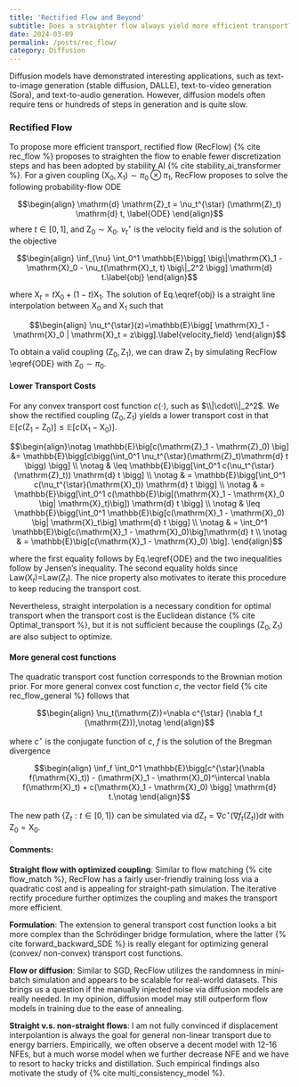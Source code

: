 ```yaml
---
title: 'Rectified Flow and Beyond'
subtitle: Does a straighter flow always yield more efficient transport?
date: 2024-03-09
permalink: /posts/rec_flow/
category: Diffusion
---
```



Diffusion models have demonstrated interesting applications, such as text-to-image generation (stable diffusion, DALLE), text-to-video generation (Sora), and text-to-audio generation. However, diffusion models often require tens or hundreds of steps in generation and is quite slow.

### Rectified Flow

To propose more efficient transport, rectified flow (RecFlow)  {% cite rec_flow %} proposes to straighten the flow to enable fewer discretization steps and has been adopted by stability AI {% cite stability_ai_transformer %}. For a given coupling $(\mathrm{X}_0, \mathrm{X}_1)\sim \pi_0\otimes \pi_1$, RecFlow proposes to solve the following probability-flow ODE 

$$\begin{align}
    \mathrm{d} \mathrm{Z}_t = \nu_t^{\star} (\mathrm{Z}_t) \mathrm{d} t, \label{ODE}
\end{align}$$
where $t\in[0, 1]$, and $\mathrm{Z}_0\sim \mathrm{X}_0$. $\nu_t^{\star}$ is the velocity field and is the solution of the objective

$$\begin{align}
    \inf_{\nu} \int_0^1 \mathbb{E}\bigg[ \big\|\mathrm{X}_1 - \mathrm{X}_0 - \nu_t(\mathrm{X}_t, t) \big\|_2^2 \bigg] \mathrm{d} t.\label{obj}
\end{align}$$

where $\mathrm{X}_t = t \mathrm{X}_0 + (1-t) \mathrm{X}_1$. The solution of Eq.\eqref{obj} is a straight line interpolation between $\mathrm{X}_0$ and $\mathrm{X}_1$ such that


$$\begin{align}
    \nu_t^{\star}(z)=\mathbb{E}\bigg[ \mathrm{X}_1 - \mathrm{X}_0 | \mathrm{X}_t = z\bigg].\label{velocity_field}
\end{align}$$

To obtain a valid coupling $(\mathrm{Z}_0, \mathrm{Z}_1)$, we can draw $\mathrm{Z}_1$ by simulating RecFlow \eqref{ODE} with $\mathrm{Z}_0\sim \pi_0$. 

#### Lower Transport Costs

For any convex transport cost function $c(\cdot)$, such as $\\|\cdot\\|_2^2$. We show the rectified coupling $(\mathrm{Z}_0, \mathrm{Z}_1)$ yields a lower transport cost in that $\mathbb{E}\big[c(\mathrm{Z}_1 - \mathrm{Z}_0) \big]\leq \mathbb{E}\big[c(\mathrm{X}_1 - \mathrm{X}_0) \big]$.

$$\begin{align}\notag
    \mathbb{E}\big[c(\mathrm{Z}_1 - \mathrm{Z}_0) \big] &= \mathbb{E}\bigg[c\bigg(\int_0^1 \nu_t^{\star}(\mathrm{Z}_t)\mathrm{d} t \bigg) \bigg] \\ \notag
    & \leq \mathbb{E}\bigg[\int_0^1 c(\nu_t^{\star}(\mathrm{Z}_t)) \mathrm{d} t \bigg] \\ \notag
    & = \mathbb{E}\bigg[\int_0^1 c(\nu_t^{\star}(\mathrm{X}_t)) \mathrm{d} t \bigg] \\ \notag
    & = \mathbb{E}\bigg[\int_0^1 c(\mathbb{E}\big[(\mathrm{X}_1 - \mathrm{X}_0 \big| \mathrm{X}_t)\big]) \mathrm{d} t \bigg] \\ \notag
    & \leq \mathbb{E}\bigg[\int_0^1 \mathbb{E}\big[c(\mathrm{X}_1 - \mathrm{X}_0) \big| \mathrm{X}_t\big] \mathrm{d} t \bigg] \\ \notag
    & = \int_0^1 \mathbb{E}\big[c(\mathrm{X}_1 - \mathrm{X}_0)\big]\mathrm{d} t \\ \notag
    & = \mathbb{E}\big[c(\mathrm{X}_1 - \mathrm{X}_0) \big].
\end{align}$$

where the first equality follows by Eq.\eqref{ODE} and the two inequalities follow by Jensen’s inequality. The second equality holds since Law($\mathrm{X}_t$)=Law($\mathrm{Z}_t$). The nice property also motivates to iterate this procedure to keep reducing the transport cost.


Nevertheless, straight interpolation is a necessary condition for optimal transport when the transport cost is the Euclidean distance {% cite Optimal_transport %}, but it is not sufficient because the couplings $(\mathrm{Z}_0, \mathrm{Z}_1)$ are also subject to optimize. 


#### More general cost functions

The quadratic transport cost function corresponds to the Brownian motion prior. For more general convex cost function $c$, the vector field {% cite rec_flow_general %} follows that

$$\begin{align}
   \nu_t(\mathrm{Z})=\nabla c^{\star} (\nabla f_t (\mathrm{Z})),\notag
\end{align}$$

where $c^{\star}$ is the conjugate function of $c$, $f$ is the solution of the Bregman divergence

$$\begin{align}
    \inf_f \int_0^1 \mathbb{E}\bigg[c^{\star}(\nabla f(\mathrm{X}_t)) - (\mathrm{X}_1 - \mathrm{X}_0)^\intercal \nabla f(\mathrm{X}_t) + c(\mathrm{X}_1 - \mathrm{X}_0) \bigg] \mathrm{d} t.\notag
\end{align}$$

The new path $\{\mathrm{Z}_t: t\in[0, 1]\}$ can be simulated via $\mathrm{d} \mathrm{Z}_t=\nabla c^{\star}(\nabla f_t(\mathrm{Z}_t))\mathrm{d}t$ with $\mathrm{Z}_0=\mathrm{X}_0$.



#### Comments:

**Straight flow with optimized coupling**: Similar to flow matching {% cite flow_match %}, RecFlow has a fairly user-friendly training loss via a quadratic cost and is appealing for straight-path simulation. The iterative rectify procedure further optimizes the coupling and makes the transport more efficient.

**Formulation**: The extension to general transport cost function looks a bit more complex than the Schrödinger bridge formulation, where the latter {% cite forward_backward_SDE %} is really elegant for optimizing general (convex/ non-convex) transport cost functions.

**Flow or diffusion**: Similar to SGD, RecFlow utilizes the randomness in mini-batch simulation and appears to be scalable for real-world datasets. This brings us a question if the manually injected noise via diffusion models are really needed. In my opinion, diffusion model may still outperform flow models in training due to the ease of annealing.

**Straight v.s. non-straight flows**: I am not fully convinced if displacement interpolantion is always the goal for general non-linear transport due to energy barriers. Empirically, we often observe a decent model with 12-16 NFEs, but a much worse model when we further decrease NFE and we have to resort to hacky tricks and distillation. Such empirical findings also motivate the study of {% cite multi_consistency_model %}.
